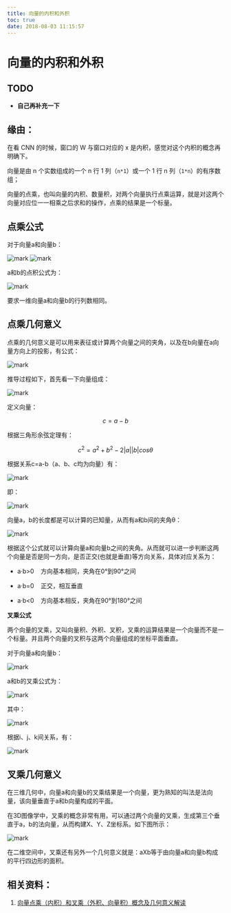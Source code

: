 ```yaml
---
title: 向量的内积和外积
toc: true
date: 2018-08-03 11:15:57
---
```

# 向量的内积和外积






## TODO

- **自己再补充一下**



## 缘由：

在看 CNN 的时候，窗口的 W 与窗口对应的 x 是内积，感觉对这个内积的概念再明确下。

向量是由 n 个实数组成的一个 n 行 1 列（`n*1`）或一个 1 行 n 列（`1*n`）的有序数组；

向量的点乘，也叫向量的内积、数量积，对两个向量执行点乘运算，就是对这两个向量对应位一一相乘之后求和的操作，点乘的结果是一个标量。


## 点乘公式


对于向量a和向量b：

![mark](http://pacdb2bfr.bkt.clouddn.com/blog/image/180803/lil0jkKg7J.png?imageslim)
![mark](http://pacdb2bfr.bkt.clouddn.com/blog/image/180803/Bbdme01D8g.png?imageslim)



a和b的点积公式为：

![mark](http://pacdb2bfr.bkt.clouddn.com/blog/image/180803/5J74i6Dejc.png?imageslim)






要求一维向量a和向量b的行列数相同。


## 点乘几何意义


点乘的几何意义是可以用来表征或计算两个向量之间的夹角，以及在b向量在a向量方向上的投影，有公式：

![mark](http://pacdb2bfr.bkt.clouddn.com/blog/image/180803/b7Jfajc3J1.png?imageslim)


推导过程如下，首先看一下向量组成：

![mark](http://pacdb2bfr.bkt.clouddn.com/blog/image/180803/DFifBk8IFB.png?imageslim)

定义向量：

$$c=a-b$$

根据三角形余弦定理有：

$$c^2=a^2+b^2-2|a||b|cos\theta$$

根据关系c=a-b（a、b、c均为向量）有：

![mark](http://pacdb2bfr.bkt.clouddn.com/blog/image/180803/C211EJI81L.png?imageslim)

即：

![mark](http://pacdb2bfr.bkt.clouddn.com/blog/image/180803/JjLj5f9Hh7.png?imageslim)

向量a，b的长度都是可以计算的已知量，从而有a和b间的夹角θ：

![mark](http://pacdb2bfr.bkt.clouddn.com/blog/image/180803/Ef68H093Hj.png?imageslim)

根据这个公式就可以计算向量a和向量b之间的夹角。从而就可以进一步判断这两个向量是否是同一方向，是否正交(也就是垂直)等方向关系，具体对应关系为：




  * a·b>0    方向基本相同，夹角在0°到90°之间


  * a·b=0    正交，相互垂直


  * a·b<0    方向基本相反，夹角在90°到180°之间


**叉乘公式**

两个向量的叉乘，又叫向量积、外积、叉积，叉乘的运算结果是一个向量而不是一个标量。并且两个向量的叉积与这两个向量组成的坐标平面垂直。

对于向量a和向量b：

![mark](http://pacdb2bfr.bkt.clouddn.com/blog/image/180803/3BhJf2I0FI.png?imageslim)

a和b的叉乘公式为：

![mark](http://pacdb2bfr.bkt.clouddn.com/blog/image/180803/8K41gdikiK.png?imageslim)

其中：

![mark](http://pacdb2bfr.bkt.clouddn.com/blog/image/180803/4B2C0J7h9k.png?imageslim)

根据i、j、k间关系，有：


![mark](http://pacdb2bfr.bkt.clouddn.com/blog/image/180803/f25jBh6Ijm.png?imageslim)










## 叉乘几何意义


在三维几何中，向量a和向量b的叉乘结果是一个向量，更为熟知的叫法是法向量，该向量垂直于a和b向量构成的平面。

在3D图像学中，叉乘的概念非常有用，可以通过两个向量的叉乘，生成第三个垂直于a，b的法向量，从而构建X、Y、Z坐标系。如下图所示：

![mark](http://pacdb2bfr.bkt.clouddn.com/blog/image/180803/8k5egAjeBc.png?imageslim)

在二维空间中，叉乘还有另外一个几何意义就是：aXb等于由向量a和向量b构成的平行四边形的面积。



## 相关资料：

1. [向量点乘（内积）和叉乘（外积、向量积）概念及几何意义解读](https://blog.csdn.net/dcrmg/article/details/52416832)
